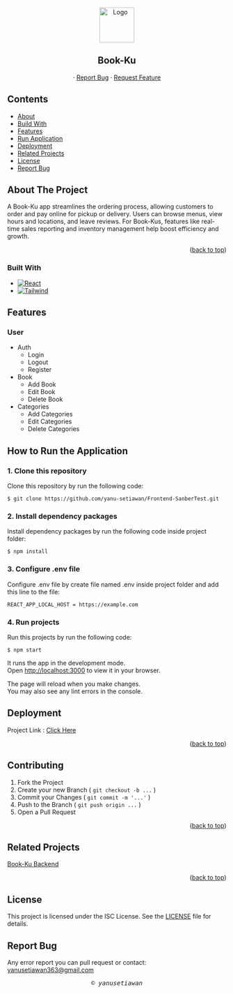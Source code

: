 <a id="readme-top"></a>

<!-- PROJECT LOGO -->
<br />
<div align="center">
  <a href="#">
    <img src="./public/favicon.ico" alt="Logo" width="80" height="80">
  </a>

  <h2 align="center">Book-Ku</h2>

  <p align="center">
    ·
    <a href="#">Report Bug</a>
    ·
    <a href="#">Request Feature</a>
  </p>
</div>

## Contents

- [About](#about-the-project)
- [Build With](#build-with)
- [Features](#features)
- [Run Application](#how-to-run-the-application)
- [Deployment](#deployment)
- [Related Projects](#related-projects)
- [License](#license)
- [Report Bug](#report-bug)

## About The Project

<!-- ![Product Name Screen Shot][product-screenshot] -->

A Book-Ku app streamlines the ordering process, allowing customers to order and pay online for pickup or delivery. Users can browse menus, view hours and locations, and leave reviews. For Book-Kus, features like real-time sales reporting and inventory management help boost efficiency and growth.

<p align="right">(<a href="#readme-top">back to top</a>)</p>

### Built With

- [![React][React.js]][React-url]
- [![Tailwind][Tailwind-CSS]][Tailwind-url]

## Features

### User

- Auth
  - Login
  - Logout
  - Register
- Book
  - Add Book
  - Edit Book
  - Delete Book
- Categories
  - Add Categories
  - Edit Categories
  - Delete Categories

## How to Run the Application

### 1. Clone this repository

Clone this repository by run the following code:

```
$ git clone https://github.com/yanu-setiawan/Frontend-SanberTest.git
```

### 2. Install dependency packages

Install dependency packages by run the following code inside project folder:

```
$ npm install
```

### 3. Configure .env file

Configure .env file by create file named .env inside project folder and add this line to the file:

```
REACT_APP_LOCAL_HOST = https://example.com

```

### 4. Run projects

Run this projects by run the following code:

```
$ npm start
```

It runs the app in the development mode.\
Open [http://localhost:3000](http://localhost:3000) to view it in your browser.

The page will reload when you make changes.\
You may also see any lint errors in the console.

## Deployment

Project Link : [Click Here](https://coffee-shop-react-app-tawny.vercel.app/)

<p align="right">(<a href="#readme-top">back to top</a>)</p>

## Contributing

1. Fork the Project
2. Create your new Branch ( `git checkout -b ...` )
3. Commit your Changes ( `git commit -m '...'` )
4. Push to the Branch ( `git push origin ...` )
5. Open a Pull Request

<p align="right">(<a href="#readme-top">back to top</a>)</p>

## Related Projects

[Book-Ku Backend](https://github.com/yanu-setiawan/Backend-SanberTest.git)

<p align="right">(<a href="#readme-top">back to top</a>)</p>

## License

This project is licensed under the ISC License. See the [LICENSE](LICENSE) file for details.

## Report Bug

Any error report you can pull request
or contact: <yanusetiawan363@gmail.com>

<p align="center"> <samp><i>&copy; yanusetiawan </i></samp> </p>

[React.js]: https://img.shields.io/badge/React-20232A?style=for-the-badge&logo=react&logoColor=61DAFB
[React-url]: https://reactjs.org/
[Tailwind-CSS]: https://img.shields.io/badge/tailwindcss-%2338B2AC.svg?style=for-the-badge&logo=tailwind-css&logoColor=white
[Tailwind-url]: https://tailwindcss.com/

